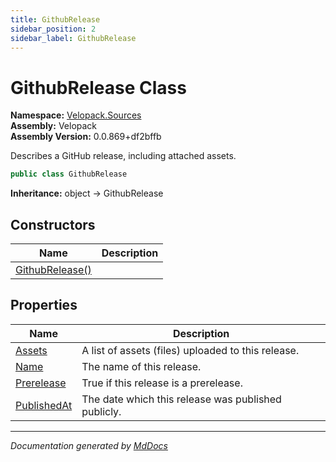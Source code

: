```yaml
---
title: GithubRelease
sidebar_position: 2
sidebar_label: GithubRelease
---
```

<!--  
  <auto-generated>   
    The contents of this file were generated by a tool.  
    Changes to this file may be list if the file is regenerated  
  </auto-generated>   
-->

# GithubRelease Class

**Namespace:** [Velopack.Sources](../index.md)  
**Assembly:** Velopack  
**Assembly Version:** 0.0.869+df2bffb

 Describes a GitHub release, including attached assets. 

```csharp
public class GithubRelease
```

**Inheritance:** object → GithubRelease

## Constructors

| Name                                     | Description |
| ---------------------------------------- | ----------- |
| [GithubRelease()](constructors/index.md) |             |

## Properties

| Name                                     | Description                                           |
| ---------------------------------------- | ----------------------------------------------------- |
| [Assets](properties/Assets.md)           |  A list of assets (files) uploaded to this release.   |
| [Name](properties/Name.md)               |  The name of this release.                            |
| [Prerelease](properties/Prerelease.md)   |  True if this release is a prerelease.                |
| [PublishedAt](properties/PublishedAt.md) |  The date which this release was published publicly.  |

___

*Documentation generated by [MdDocs](https://github.com/ap0llo/mddocs)*
